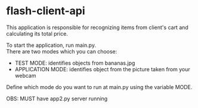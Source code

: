 # flash-client-api
This application is responsible for recognizing items from client's cart and calculating its total price.

To start the application, run main.py. \
There are two modes which you can choose:
- TEST MODE: identifies objects from bananas.jpg
- APPLICATION MODE: identifies object from the picture taken from your webcam

Define which mode do you want to run at main.py using the variable MODE.

OBS: MUST have app2.py server running
